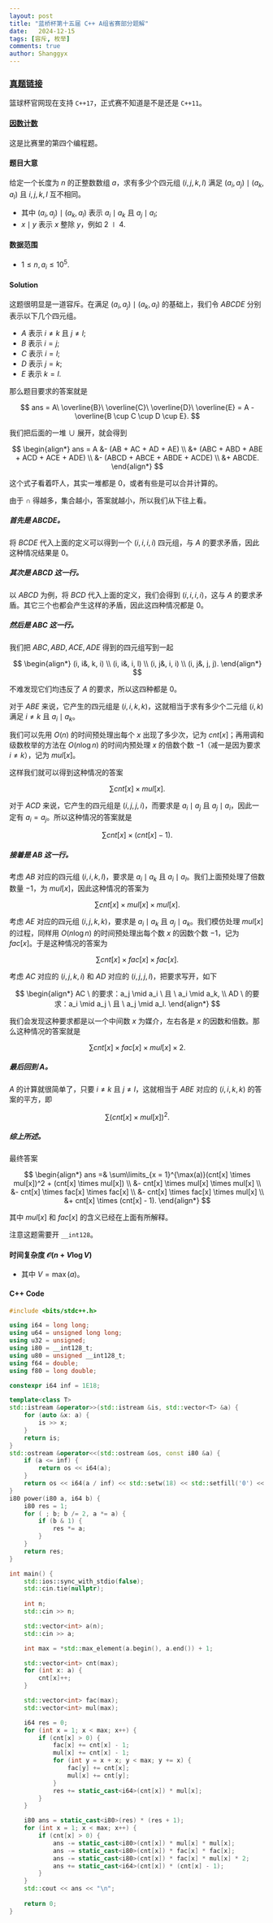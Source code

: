 ```yaml
---
layout: post
title: "蓝桥杯第十五届 C++ A组省赛部分题解"
date:   2024-12-15
tags: [容斥, 枚举]
comments: true
author: Shanggyx
---
```


### [真题链接](https://www.lanqiao.cn/paper/)

<!-- more -->

篮球杯官网现在支持 `C++17`，正式赛不知道是不是还是 `C++11`。

#### [因数计数](https://www.lanqiao.cn/problems/19706/learning/) 

这是比赛里的第四个编程题。

#### 题目大意

给定一个长度为 $n$ 的正整数数组 $a$，求有多少个四元组 $(i, j, k, l)$ 满足 $(a_i, a_j) \mid (a_k, a_l)$ 且 $i, j, k, l$ 互不相同。

- 其中 $(a_i, a_j) \mid (a_k, a_l)$ 表示 $a_i \mid a_k$ 且 $a_j \mid a_l$;
- $x \mid y$ 表示 $x$ 整除 $y$，例如 $2 \mid 4$.

#### 数据范围

- $1 \leq n, a_i \leq 10^5$.

#### Solution

这题很明显是一道容斥。在满足 $(a_i, a_j) \mid (a_k, a_l)$ 的基础上，我们令 $ABCDE$ 分别表示以下几个四元组。

- $A$ 表示 $i \neq k$ 且 $j \neq l$;
- $B$ 表示 $i = j$;
- $C$ 表示 $i = l$;
- $D$ 表示 $j = k$;
- $E$ 表示 $k = l$.

那么题目要求的答案就是 

$$
ans = A\ \overline{B}\ \overline{C}\ \overline{D}\ \overline{E} = A - \overline{B \cup C \cup D \cup E}.
$$

我们把后面的一堆 $\cup$ 展开，就会得到

$$
\begin{align*}
ans = A &- (AB + AC + AD + AE) \\
&+ (ABC + ABD + ABE + ACD + ACE + ADE) \\
&- (ABCD + ABCE + ABDE + ACDE) \\
&+ ABCDE.
\end{align*}
$$

这个式子看着吓人，其实一堆都是 $0$，或者有些是可以合并计算的。

由于 $\cap$ 得越多，集合越小，答案就越小，所以我们从下往上看。

##### 首先是 $ABCDE$。

将 $BCDE$ 代入上面的定义可以得到一个 $(i, i, i, i)$ 四元组，与 $A$ 的要求矛盾，因此这种情况结果是 $0$。

##### 其次是 $ABCD$ 这一行。

以 $ABCD$ 为例，将 $BCD$ 代入上面的定义，我们会得到 $(i,i,i,i)$，这与 $A$ 的要求矛盾。其它三个也都会产生这样的矛盾，因此这四种情况都是 $0$。

##### 然后是 $ABC$ 这一行。

我们把 $ABC,ABD,ACE,ADE$ 得到的四元组写到一起

$$
\begin{align*}
(i, i&, k, i) \\
(i, i&, i, l) \\
(i, j&, i, i) \\
(i, j&, j, j).
\end{align*}
$$

不难发现它们均违反了 $A$ 的要求，所以这四种都是 $0$。

对于 $ABE$ 来说，它产生的四元组是 $(i,i,k,k)$，这就相当于求有多少个二元组 $(i,k)$ 满足 $i \neq k$ 且 $a_i \mid a_k$。

我们可以先用 $O(n)$ 的时间预处理出每个 $x$ 出现了多少次，记为 $cnt[x]$；再用调和级数枚举的方法在 $O(n\log n)$ 的时间内预处理 $x$ 的倍数个数 $-1$（减一是因为要求 $i \neq k$），记为 $mul[x]$。

这样我们就可以得到这种情况的答案 

$$
\sum\limits cnt[x] \times mul[x].
$$

对于 $ACD$ 来说，它产生的四元组是 $(i,j,j,i)$，而要求是 $a_i \mid a_j$ 且 $a_j \mid a_i$，因此一定有 $a_i = a_j$。所以这种情况的答案就是 

$$
\sum\limits cnt[x] \times (cnt[x] - 1).
$$

##### 接着是 $AB$ 这一行。

考虑 $AB$ 对应的四元组 $(i,i,k,l)$，要求是 $a_i \mid a_k$ 且 $a_i \mid a_l$。我们上面预处理了倍数数量 $-1$，为 $mul[x]$，因此这种情况的答案为 

$$
\sum\limits cnt[x] \times mul[x] \times mul[x].
$$

考虑 $AE$ 对应的四元组 $(i,j,k,k)$，要求是 $a_i \mid a_k$ 且 $a_j \mid a_k$。我们模仿处理 $mul[x]$ 的过程，同样用 $O(n\log n)$ 的时间预处理出每个数 $x$ 的因数个数 $-1$，记为 $fac[x]$。于是这种情况的答案为

$$
\sum\limits cnt[x] \times fac[x] \times fac[x].
$$

考虑 $AC$ 对应的 $(i,j,k,i)$ 和 $AD$ 对应的 $(i,j,j,l)$，把要求写开，如下

$$
\begin{align*}
AC \ 的要求：a_j \mid a_i \ 且 \ a_i \mid a_k, \\
AD \ 的要求：a_i \mid a_j \ 且 \ a_j \mid a_l.
\end{align*}
$$ 

我们会发现这种要求都是以一个中间数 $x$ 为媒介，左右各是 $x$ 的因数和倍数。那么这种情况的答案就是

$$
\sum\limits cnt[x] \times fac[x] \times mul[x] \times 2.
$$

##### 最后回到 $A$。

$A$ 的计算就很简单了，只要 $i \neq k$ 且 $j \neq l$，这就相当于 $ABE$ 对应的 $(i,i,k,k)$ 的答案的平方，即

$$
\sum\limits (cnt[x] \times mul[x])^2.
$$

##### 综上所述。

最终答案

$$
\begin{align*}
ans =& \sum\limits_{x = 1}^{\max(a)}(cnt[x] \times mul[x])^2 + (cnt[x] \times mul[x]) \\
&- cnt[x] \times mul[x] \times mul[x] \\
&- cnt[x] \times fac[x] \times fac[x] \\
&- cnt[x] \times fac[x] \times mul[x] \\
&+ cnt[x] \times (cnt[x] - 1).
\end{align*}
$$

其中 $mul[x]$ 和 $fac[x]$ 的含义已经在上面有所解释。

注意这题需要开 `__int128`。

#### 时间复杂度 $\mathcal{O}(n + V\log V)$

- 其中 $V = \max(a)$。

#### C++ Code

```cpp
#include <bits/stdc++.h>

using i64 = long long;
using u64 = unsigned long long;
using u32 = unsigned;
using i80 = __int128_t;
using u80 = unsigned __int128_t;
using f64 = double;
using f80 = long double;

constexpr i64 inf = 1E18;

template<class T>
std::istream &operator>>(std::istream &is, std::vector<T> &a) {
    for (auto &x: a) {
        is >> x;
    }
    return is;
}
std::ostream &operator<<(std::ostream &os, const i80 &a) {
    if (a <= inf) {
        return os << i64(a);
    }
    return os << i64(a / inf) << std::setw(18) << std::setfill('0') << i64(a % inf);
}
i80 power(i80 a, i64 b) {
    i80 res = 1;
    for ( ; b; b /= 2, a *= a) {
        if (b & 1) {
            res *= a;
        }
    }
    return res;
}

int main() {
    std::ios::sync_with_stdio(false);
    std::cin.tie(nullptr);
    
    int n;
    std::cin >> n;

    std::vector<int> a(n);
    std::cin >> a;

    int max = *std::max_element(a.begin(), a.end()) + 1;

    std::vector<int> cnt(max);
    for (int x: a) {
        cnt[x]++;
    }

    std::vector<int> fac(max);
    std::vector<int> mul(max);

    i64 res = 0;
    for (int x = 1; x < max; x++) {
        if (cnt[x] > 0) {
            fac[x] += cnt[x] - 1;
            mul[x] += cnt[x] - 1;
            for (int y = x + x; y < max; y += x) {
                fac[y] += cnt[x];
                mul[x] += cnt[y];
            }
            res += static_cast<i64>(cnt[x]) * mul[x];
        }
    }

    i80 ans = static_cast<i80>(res) * (res + 1);
    for (int x = 1; x < max; x++) {
        if (cnt[x] > 0) {
            ans -= static_cast<i80>(cnt[x]) * mul[x] * mul[x];
            ans -= static_cast<i80>(cnt[x]) * fac[x] * fac[x];
            ans -= static_cast<i80>(cnt[x]) * fac[x] * mul[x] * 2;
            ans += static_cast<i64>(cnt[x]) * (cnt[x] - 1);
        }
    }
    std::cout << ans << "\n";
    
    return 0;
}
```
